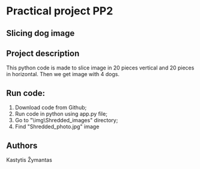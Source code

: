 # Practical project PP2
## Slicing dog image

## Project description
 This python code is made to slice image in 20 pieces vertical and 20 pieces in horizontal. Then we get image with 4 dogs.

## Run code:
 1. Download code from Github;
 2. Run code in python using app.py file;
 3. Go to "\img\Shredded_images" directory;
 4. Find "Shredded_photo.jpg" image

## Authors
 Kastytis Žymantas



